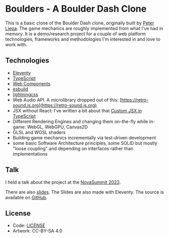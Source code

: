 # Boulders - A Boulder Dash Clone

This is a basic clone of the Boulder Dash clone, originally built by [Peter Liepa](https://brainjam.ca). The game mechanics are roughly implemented from what I've had in memory.
It is a demo/research project for a couple of web platform technologies, frameworks and methodologies I'm interested in and love to work with.

## Technologies

- [Eleventy](https://11ty.dev)
- [TypeScript](https://typescriptlang.org)
- [Web Components](https://developer.mozilla.org/en-US/docs/Web/API/Web_components)
- [esbuild](https://esbuild.github.io/)
- [lightningcss](https://lightningcss.dev/)
- Web Audio API. A microlibrary dropped out of this: [https://retro-sound.js.org](https://retro-sound.js.org)
- JSX without React: I've written a bit about that [Custom JSX in TypeScript](https://lea.codes/posts/2024-01-17-custom-jsx-in-typescript/)
- Different Rendering Engines and changing them on-the-fly while in-game: WebGL, WebGPU, Canvas2D
- GLSL and WGSL shaders
- Building game mechanics incrementally via test-driven development
- some basic Software Architecture principles, some SOLID but mostly "loose coupling" and depending on interfaces rather than implementations

## Talk 

I held a talk about the project at the [NovaSummit 2023](https://youtu.be/rsf0hTE4--0). 

There are also [slides](https://boulders-slides.netlify.app/). The Slides are also made with Eleventy. The source is available on [GitHub](https://github.com/learosema/boulders-slides).

## License

- Code: [LICENSE](LICENSE.md)
- Artwork: CC-BY-SA 4.0


